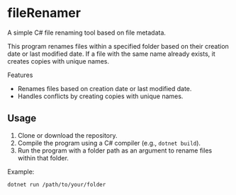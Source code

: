 # fileRenamer

A simple C# file renaming tool based on file metadata.

This program renames files within a specified folder based on their creation date or last modified date. If a file with the same name already exists, it creates copies with unique names.

Features
- Renames files based on creation date or last modified date.
- Handles conflicts by creating copies with unique names.

## Usage

1. Clone or download the repository.
2. Compile the program using a C# compiler (e.g., `dotnet build`).
3. Run the program with a folder path as an argument to rename files within that folder.

Example:

`dotnet run /path/to/your/folder`
